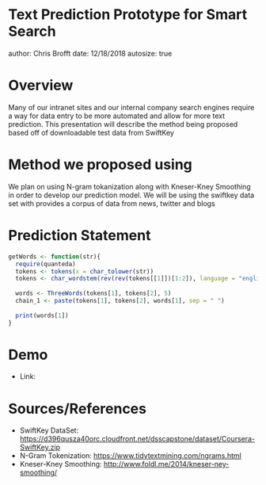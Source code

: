 Text Prediction Prototype for Smart Search
========================================================
author: Chris Brofft
date: 12/18/2018
autosize: true

Overview
========================================================

Many of our intranet sites and our internal company search engines require a way for data entry to be more automated and allow for more text prediction.  This presentation will describe the method being proposed based off of downloadable test data from SwiftKey



Method we proposed using 
========================================================
We plan on using N-gram tokanization along with Kneser-Kney Smoothing in order to develop our prediction model.  We will be using the swiftkey data set with provides a corpus of data from news, twitter and blogs


Prediction Statement
========================================================

```r
getWords <- function(str){
  require(quanteda)
  tokens <- tokens(x = char_tolower(str))
  tokens <- char_wordstem(rev(rev(tokens[[1]])[1:2]), language = "english")
  
  words <- ThreeWords(tokens[1], tokens[2], 5)
  chain_1 <- paste(tokens[1], tokens[2], words[1], sep = " ")
  
  print(words[1])
}
```

Demo
========================================================
- Link: 


Sources/References
========================================================
- SwiftKey DataSet: https://d396qusza40orc.cloudfront.net/dsscapstone/dataset/Coursera-SwiftKey.zip
- N-Gram Tokenization: https://www.tidytextmining.com/ngrams.html
- Kneser-Kney Smoothing: http://www.foldl.me/2014/kneser-ney-smoothing/
